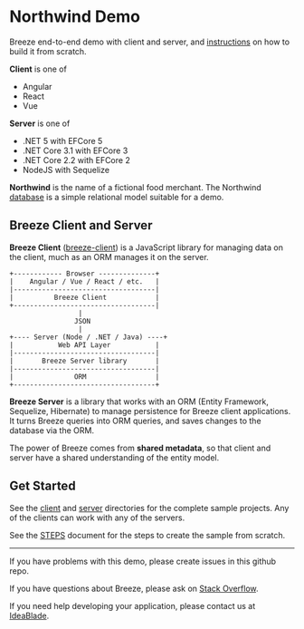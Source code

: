 # Northwind Demo

Breeze end-to-end demo with client and server, and [instructions](STEPS.md) on how to build it from scratch.

**Client** is one of 
  - Angular
  - React
  - Vue

**Server** is one of
  - .NET 5 with EFCore 5
  - .NET Core 3.1 with EFCore 3
  - .NET Core 2.2 with EFCore 2
  - NodeJS with Sequelize
  
**Northwind** is the name of a fictional food merchant.  The Northwind [database](./dbscripts/README.md) is a simple relational model suitable for a demo.

## Breeze Client and Server

**Breeze Client** ([breeze-client](https://www.npmjs.com/package/breeze-client)) is a JavaScript library for managing data on the client, much as an ORM manages it on the server.  

```
+------------ Browser --------------+
|    Angular / Vue / React / etc.   |
|-----------------------------------|
|          Breeze Client            |
+-----------------------------------|
                 |
                JSON
                 |
+---- Server (Node / .NET / Java) ----+
|           Web API Layer           |
|-----------------------------------|
|       Breeze Server library       |
|-----------------------------------|
|               ORM                 |
+-----------------------------------+
```

**Breeze Server** is a library that works with an ORM (Entity Framework, Sequelize, Hibernate) to manage persistence for Breeze client applications.  It turns Breeze queries into ORM queries, and saves changes to the database via the ORM.  

The power of Breeze comes from **shared metadata**, so that client and server have a shared understanding of the entity model.

## Get Started

See the [client](client) and [server](server) directories for the complete sample projects.  Any of the clients can work with any of the servers.

See the [STEPS](STEPS.md) document for the steps to create the sample from scratch.

<hr>

If you have problems with this demo, please create issues in this github repo.

If you have questions about Breeze, please ask on [Stack Overflow](https://stackoverflow.com/questions/tagged/breeze).

If you need help developing your application, please contact us at [IdeaBlade](mailto:info@ideablade.com).
